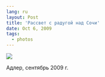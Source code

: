 ```yaml
---
lang: ru
layout: Post
title: 'Рассвет с радугой над Сочи'
date: Oct 6, 2009
tags:
  - photos
---
```


![](photo://2009-09-21_5D_1756_Artem_Sapegin)

Адлер, сентябрь 2009 г.
